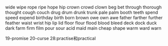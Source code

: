 wide wipe
rope ripe hope hip 
crown crowd clown
beg bet
through thorough thought cough couch
drug drum drunk trunk
pale palm
booth teeth
spend speed expend
birthday birth born brown
owe own awe
father farther further feather
waist wrist
hip lip lid
floor flour flood blood bleed
deck dock duck dark
farm firm film
pour sour acid maid main
cheap shape 
warm ward warn




19-promise
20-curse
28:practise和practical
